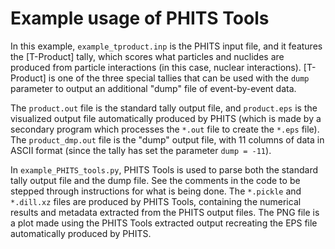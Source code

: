 # Example usage of PHITS Tools

In this example, `example_tproduct.inp` is the PHITS input file, and it features 
the [T-Product] tally, which scores what particles and nuclides are produced from particle 
interactions (in this case, nuclear interactions). [T-Product] is one of the 
three special tallies that can be used with the `dump` parameter to output 
an additional "dump" file of event-by-event data.

The `product.out` file is the standard tally output file, and `product.eps` is the 
visualized output file automatically produced by PHITS (which is made by a 
secondary program which processes the `*.out` file to create the `*.eps` file). 
The `product_dmp.out` file is the "dump" output file, with 11 columns of data 
in ASCII format (since the tally has set the parameter `dump = -11`).

In `example_PHITS_tools.py`, PHITS Tools is used to parse both the standard 
tally output file and the dump file.  See the comments in the code to be 
stepped through instructions for what is being done.  The `*.pickle` and 
`*.dill.xz` files are produced by PHITS Tools, containing the numerical results
and metadata extracted from the PHITS output files.  The PNG file is a plot 
made using the PHITS Tools extracted output recreating the EPS file automatically 
produced by PHITS.
